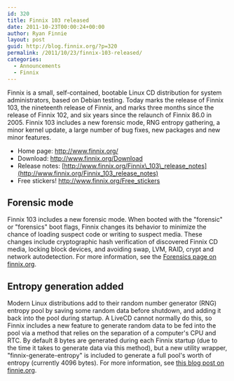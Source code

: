 ```yaml
---
id: 320
title: Finnix 103 released
date: 2011-10-23T00:00:24+00:00
author: Ryan Finnie
layout: post
guid: http://blog.finnix.org/?p=320
permalink: /2011/10/23/finnix-103-released/
categories:
  - Announcements
  - Finnix
---
```

Finnix is a small, self-contained, bootable Linux CD distribution for system administrators, based on Debian testing. Today marks the release of Finnix 103, the nineteenth release of Finnix, and marks three months since the release of Finnix 102, and six years since the relaunch of Finnix 86.0 in 2005. Finnix 103 includes a new forensic mode, RNG entropy gathering, a minor kernel update, a large number of bug fixes, new packages and new minor features.

  * Home page: <http://www.finnix.org/>
  * Download: <http://www.finnix.org/Download>
  * Release notes: [http://www.finnix.org/Finnix\_103\_release_notes](http://www.finnix.org/Finnix_103_release_notes)
  * Free stickers! <http://www.finnix.org/Free_stickers>

## Forensic mode

Finnix 103 includes a new forensic mode. When booted with the "forensic" or "forensics" boot flags, Finnix changes its behavior to minimize the chance of loading suspect code or writing to suspect media. These changes include cryptographic hash verification of discovered Finnix CD media, locking block devices, and avoiding swap, LVM, RAID, crypt and network autodetection. For more information, see the [Forensics page on finnix.org](http://www.finnix.org/Forensics).

## Entropy generation added

Modern Linux distributions add to their random number generator (RNG) entropy pool by saving some random data before shutdown, and adding it back into the pool during startup. A LiveCD cannot normally do this, so Finnix includes a new feature to generate random data to be fed into the pool via a method that relies on the separation of a computer's CPU and RTC. By default 8 bytes are generated during each Finnix startup (due to the time it takes to generate data via this method), but a new utility wrapper, "finnix-generate-entropy" is included to generate a full pool's worth of entropy (currently 4096 bytes). For more information, see [this blog post on finnie.org](http://www.finnie.org/2011/09/25/introducing-twuewand/).
